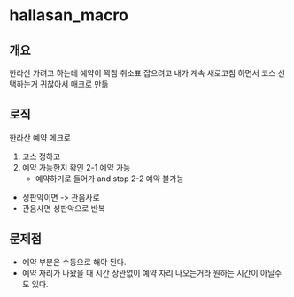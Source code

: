# hallasan_macro

## 개요
한라산 가려고 하는데 예약이 꽉참
취소표 잡으려고 내가 계속 새로고침 하면서 코스 선택하는거 귀찮아서 매크로 만듦

## 로직
한라산 예약 메크로

1. 코스 정하고
2. 예약 가능한지 확인
2-1 예약 가능
   - 예약하기로 들어가 and stop
2-2 예약 불가능
  - 성판악이면 -> 관음사로
  - 관음사면 성판악으로 반복

## 문제점
- 예약 부분은 수동으로 해야 된다.
- 예약 자리가 나왔을 때 시간 상관없이 예약 자리 나오는거라 원하는 시간이 아닐수도 있다.

